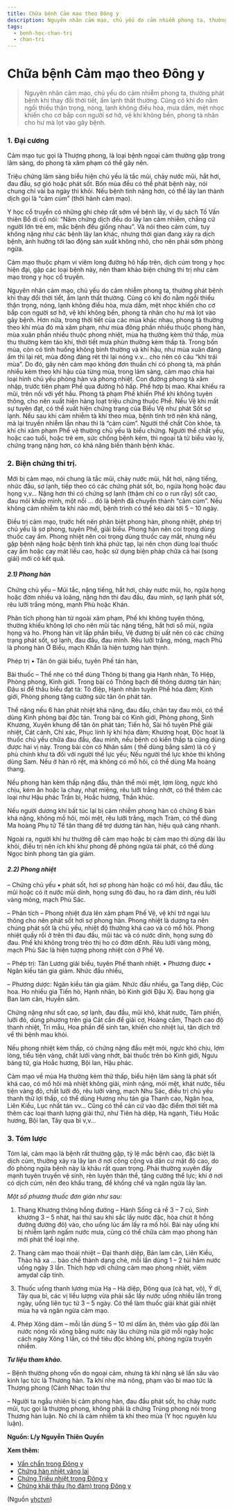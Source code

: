 ```yaml
---
title: Chữa bệnh Cảm mạo theo Đông y
description: Nguyên nhân cảm mạo, chủ yếu do cảm nhiễm phong ta, thường phát bệnh khi thay đổi thời tiết, ấm lạnh thất thường. Cũng có khi đo nằm ngồi thiếu thận trọng, nóng, lạnh không điều hòa, mưa dầm, mệt nhọc khiến cho cơ bắp con người sơ hở, vệ khí không bền, phong tà nhân cho hư mà lọt vào gây bệnh.
tags:
  - benh-hoc-chan-tri
  - chan-tri
---
```


# Chữa bệnh Cảm mạo theo Đông y 

> Nguyên nhân cảm mạo, chủ yếu do cảm nhiễm phong ta, thường phát bệnh khi thay đổi thời tiết, ấm lạnh thất thường. Cũng có khi đo nằm ngồi thiếu thận trọng, nóng, lạnh không điều hòa, mưa dầm, mệt nhọc khiến cho cơ bắp con người sơ hở, vệ khí không bền, phong tà nhân cho hư mà lọt vào gây bệnh.

### 1. Đại cương

Cảm mạo tục gọi là Thượng phong, là loại bệnh ngoại cảm thường gặp trong lâm sàng, do phong tà xâm phạm có thể gây nên.

Triệu chứng lâm sàng biểu hiện chủ yếu là tắc mũi, chảy nước mũi, hắt hơi, đau đầu, sợ gió hoặc phát sốt. Bốn mùa đều có thể phát bệnh này, nói chung chỉ vài ba ngày thì khỏi. Nếu bệnh tình nặng hơn, có thể lây lan thành dịch gọi là “cảm cúm” (thời hành cảm mạo).

Y học cổ truyền có những ghi chép rất sớm về bệnh lây, ví dụ sách Tố Vấn thiên Bổ di cổ nói: “Năm chứng dịch đều do lây lan cảm nhiễm, chẳng cứ người lớn trẻ em, mắc bệnh đều giống nhau”. Và nói theo cảm cúm, tuy không nặng như các bệnh lây lan khác, nhưng thời gian đang xảy ra dịch bệnh, ảnh hưởng tới lao động sản xuất không nhỏ, cho nên phải sớm phòng ngừa.

Cảm mạo thuộc phạm vi viêm long đường hô hấp trên, dịch cúm trong y học hiện đại, gặp các loại bệnh này, nên tham khảo biện chứng thi trị như cảm mạo trong y học cổ truyền.

Nguyên nhân cảm mạo, chủ yếu do cảm nhiễm phong ta, thường phát bệnh khi thay đổi thời tiết, ấm lạnh thất thường. Cũng có khi đo nằm ngồi thiếu thận trọng, nóng, lạnh không điều hòa, mưa dầm, mệt nhọc khiến cho cơ bắp con người sơ hở, vệ khí không bền, phong tà nhân cho hư mà lọt vào gây bệnh. Hơn nữa, trong thời tiết của các mùa khác nhau, phong tà thường theo khí mùa đó mà xâm phạm, như mùa đông phần nhiều thuộc phong hàn, mùa xuân phần nhiều thuộc phong nhiệt, mùa hạ thường kèm thử thấp, mùa thu thường kèm táo khí, thời tiết mưa phùn thường kèm thấp tà. Trong bốn mùa, còn có tình huống không bình thường và khí hậu, như mùa xuân đáng ấm thì lại rét, mùa đông đáng rét thì lại nóng v.v… cho nên có câu “khí trái mùa”. Do đó, gây nên cảm mạo không đơn thuần chỉ có phong tà, mà phần nhiều kèm theo khí hậu của từng mùa, trong lâm sàng, cảm mạo chia hai loại hình chủ yếu phòng hàn và phong nhiệt. Con đường phong tà xâm nhập, trước tiên phạm Phế qua đường hô hấp. Phế hợp bị mao. Khai khiếu ra mũi, trên nối với yết hầu. Phong tà phạm Phế khiến Phế khi không tuyên thông, cho nên xuất hiện hàng loạt triệu chứng thuộc Phế. Nếu Vệ khi mất sự tuyên đạt, có thể xuất hiện chứng trạng của Biểu Vệ như phát Sốt sợ lạnh. Nếu sau khi cảm nhiễm tà khí theo mùa, bệnh tình trở nên khả năng, mà lại truyền nhiễm lẫn nhau thì là “cảm cúm”. Người thể chất Còn khỏe, tà khí chi xâm phạm Phế vệ thường chủ yếu là biểu chứng. Người thể chất yếu, hoặc cao tuổi, hoặc trẻ em, sức chống bệnh kém, thì ngoại tà từ biểu vào lý, chứng trạng nặng hơn, có khả năng biến thành bệnh khác.

### 2. Biện chứng thi trị.

Mới bị cảm mạo, nói chung là tắc mũi, chảy nước mũi, hắt hơi, nặng tiếng, nhức đầu, sợ lạnh, tiếp theo có các chứng phát sốt, bo, ngứa họng hoặc đau họng v,v… Nặng hơn thì có chứng sợ lạnh (thậm chí co o run rẩy) sốt cao, đau mỏi khắp mình, một nồi … đó là bệnh đã chuyển thành “cảm cúm”. Nếu không cảm nhiễm ta khi nào mới, bệnh trình có thể kéo dài tới 5 – 10 ngày.

Điều trị cảm mạo, trước hết nên phân biệt phong hàn, phong nhiệt, phép trị chủ yếu là sơ phong, tuyên Phế, giải biểu. Phong hàn nên coi trọng dùng thuốc cay ấm. Phong nhiệt nên coi trọng dùng thuốc cay mắt, nhưng nếu gặp bệnh nặng hoặc bệnh tình khá phức tạp, lại nên chọn dùng loại thuốc cay ấm hoặc cay mát liều cao, hoặc sử dụng biện pháp chữa cả hai (song giải) mới có kết quả.

#### *2.1) Phong hàn*

Chứng chủ yếu – Mũi tắc, nặng tiếng, hắt hơi, chảy nước mũi, ho, ngứa họng hoặc đờm nhiều và loãng, nặng hơn thì đau đầu, đau mình, sợ lạnh phát sốt, rêu lưỡi trắng mỏng, mạnh Phù hoặc Khán.

Phân tích phong hàn từ ngoài xâm phạm, Phế khi không tuyên thông, thường khiếu không lợi cho nên mũi tác nặng tiếng, hắt hơi sổ mũi, ngứa họng và ho. Phong hàn vit lấp phần biểu, Vệ đương bị uất nên có các chứng trạng phát sốt, sợ lạnh, đau đầu, đau mình. Rêu lưỡi trắng, mỏng, mạch Phù là phong hàn Ở Biểu, mạch Khẩn là hiện tượng hàn thịnh.

Phép trị • Tân ôn giải biểu, tuyên Phế tán hàn,

Bài thuốc – Thể nhẹ có thể dùng Thông bị thang gia Hạnh nhân, Tô Hiệp, Phòng phong, Kinh giới. Trong bài có Thông bạch để thông dương tán hàn; Đậu si để thấu biểu đạt tà: Tô điệp, Hạnh nhân tuyên Phế hóa đàm; Kinh giới, Phòng phong tặng cường sức tân ôn phát tán.

Thể nặng nếu 6 hàn phát nhiệt khá nặng, đau đầu, chân tay đau mỏi, có thể dùng Kinh phòng bại độc tán. Trong bài có Kinh giới, Phòng phong, Sinh Khương, Xuyên khung để tân ôn phát tán; Tiến hồ, Sài hồ tuyên Phế giải nhiệt, Cát cánh, Chỉ xác, Phục linh lý khí hóa đàm; Khương hoạt, Độc hoạt là thuốc chủ yếu chữa đau đầu, đau mình, nếu bệnh có kiến thấp tà cũng dùng được hai vị này. Trong bài còn có Nhân sâm ( thể dùng bằng sâm) là có ý phù chính khư tà đối với người thế lực yếu; Nếu người thế lực khỏe thì không dùng Sam. Nếu ở hàn rõ rệt, mà không có mồ hôi, có thể dùng Ma hoàng thang.

Nếu phong hàn kèm thấp nặng đầu, thân thể mỏi mệt, lợm lòng, ngực khó chịu, kém ăn hoặc la chay, nhạt miệng, rêu lưỡi trắng nhớt, có thể thêm các loại như Hậu phác Trần bì, Hoắc hương, Thần khúc.

Nếu người dương khí bất túc lại bị cảm nhiễm phong hàn có chứng 6 bàn khá nặng, không mồ hôi, mỏi mệt, rêu lưỡi trắng, mạch Tràm, có thể dùng Ma hoàng Phụ tử Tế tân thang để trợ dương tán hàn, hiệu quả càng nhanh.

Ngoài ra, người khí hư thường dễ cảm mạo hoặc bị cảm mạo thì dùng dài lâu khỏi, điều trị nên ích khi khư phong để phòng ngừa tái phát, có thể dùng Ngọc bình phong tán gia giảm.

#### ***2.2) Phong nhiệt***

– Chứng chủ yếu • phát sốt, hơi sợ phong hàn hoặc có mồ hỏi, đau đầu, tắc mũi hoặc có ít nước mũi dính, họng sưng đỏ đau, ho ra đàm dính, rêu lưỡi vàng mỏng, mạch Phù Sác.

– Phân tích – Phong nhiệt đưa lên xâm phạm Phế Vệ, vệ khỉ trở ngại lưu thông cho nên phát sốt hơi sợ phong hàn. Phong nhiệt là dương ta nên chúng phát sốt là chủ yếu, nhiệt độ thường khá cao và có mồ hôi. Phong nhiệt quấy rối ở trên thì đau đầu, mũi tác và có nước dính, họng sưng đỏ đau. Phế khi không trong trẻo thị ho có đờm d£nh. Rêu lưỡi vàng mỏng, mạch Phù Sác là hiện tượng phong nhiệt còn ở Phế Vệ.

– Phép trị: Tân Lương giải biểu, tuyên Phế thanh nhiệt. • Phương được • Ngân kiều tán gia giảm. Nhức đầu nhiều,

– Phương dược: Ngân kiều tán gia giảm. Nhức đầu nhiều, ga Tang diệp, Cúc hoa. Ho nhiều gia Tiến hò, Hạnh nhân, bỏ Kinh giới Đậu Xị. Đau họng gia Ban lam căn, Huyền sâm.

Chứng nặng như sốt cao, sợ lạnh, đau đầu, mũi khô, khát nước, Tảm phiền, lưỡi đỏ, dùng phương trên gia Cát cắn để giải cơ, Hoàng cầm, Thạch cao độ thanh nhiệt, Tri mẫu, Hoa phấn để sinh tan, khiến cho nhiệt lui, tân dịch trở về thì bệnh mau khỏi.

Nếu phong nhiệt kèm thấp, có chứng nặng đầu mệt mỏi, ngực khó chịu, lợm lòng, tiểu tiện vàng, chất lưới vàng nhớt, bài thuốc trên bỏ Kinh giới, Ngưu bàng tử, gia Hoắc hương, Bội lan, Hậu phác.

Cảm mạo về mùa Hạ thường kèm thử thấp, biểu hiện lâm sàng là phát sốt khá cao, có mồ hôi mà nhiệt không giải, mình nặng, mỏi mệt, khát nước, tiểu tiện vàng đỏ, chất lưỡi đỏ, rêu lưỡi vàng, mạch Nhu Sác, điều trị chủ yếu thanh thử lợi thấp, có thể dùng Hương nhu tán gia Thanh cao, Ngân hoa, Liên Kiều, Lục nhất tán vv… Cũng có thể cản cứ vào đặc điểm thời tiết mà thêm các loại thanh lượng giải thử, như Tiên hà diệp, Hà ngạnh, Tiêu Hoắc hương, Bội lan, Tây qua bì v,v… 

### 3. Tóm lược

Tóm lại, cảm mạo là bệnh rất thường gặp, tỷ lệ mắc bệnh cao, đặc biệt là dịch cúm, thường xảy ra lây lan ở nơi công cộng và dân cư mật độ cao, do đó phòng ngừa bệnh này là khâu rất quan trọng. Phải thường xuyên đẩy mạnh tuyên truyền vệ sinh, rèn luyện thân thể, tăng cường thể lực; khi ở nơi có dịch cúm, nên đeo khẩu trang, để khống chế và ngăn ngừa lây lan.

*Một số phương thuốc đơn giản như sau:*

1) Thang Khương thông hồng đường – Hành Sống cả rể 3 – 7 củ, Sinh khương 3 – 5 nhát, hai thứ sau khi sắc lấy nước đặc, hòa chút ít hồng đường đường đỏ) vào, cho uống lúc ấm lấy ra mồ hôi. Bài này uống khi bị nhiễm lạnh ngấm nước mưa, cũng có thể chữa cảm mạo phong hàn mới phát thể loại nhẹ.

2) Thang cảm mạo thoái nhiệt – Đại thanh diệp, Bản lam căn, Liên Kiều, Thảo hà xa … bào chế thành dạng chè, mỗi lần dùng 1 – 2 túi hãm nước uống ngày 3 lần. Thích hợp với chứng cảm mạo phong nhiệt, viêm amydal cấp tính.

3) Thuốc uống thanh lương mùa Hạ – Hà diệp, Đông qua (cả hạt, vỏ), Ý dĩ, Tây qua bỉ, các vị liều lượng vừa phải sắc lấy nước uống nhiều lần trong ngày, uống liên tục từ 3 – 5 ngày. Có thể làm thuốc giải khát giải nhiệt mùa hạ và ngăn ngừa cảm mạo.

4) Phép Xông dám – mỗi lần dùng 5 – 10 ml dấm ăn, thêm vào gấp đôi làn nước nóng rồi xông bằng nước này lâu chừng nửa giờ mỗi ngày hoặc cách ngày Xông 1 lần, có thể tiêu độc không khí, phòng ngừa truyền nhiễm.

***Tư liệu tham khảo.***

– Bệnh thường phong vốn do ngoại cảm, nhưng tà khí nặng sẽ lấn sâu vào kinh lạc tức là Thương hàn. Ta khí nhẹ mà nông, phạm vào bì mao tức là Thượng phong (Cảnh Nhạc toàn thư

– Người ta ngẫu nhiên bị cảm phong hàn, đau đầu phát sốt, ho chảy nước mũi, tục gọi là thượng phong, không phải là chứng Trúng phong nói trong Thương hàn luận. Nó chỉ là cảm nhiễm tà khí theo mùa (Y học nguyên lưu luận).

**Nguồn: L/y Nguyễn Thiên Quyến**

**Xem thêm:**

* [Vấn chẩn trong Đông y](/yhctvn/van-chan-trong-dong-y/)
* [Chứng hàn nhiệt vãng lai](/yhctvn/chung-han-nhiet-vang-lai/)
* [Chứng Triều nhiệt trong Đông y](/yhctvn/chung-trieu-nhiet-trong-dong-y/)
* [Chứng khái thấu (ho đàm) trong Đông y](/yhctvn/chung-khai-thau-ho-dam-trong-dong-y/)

(Nguồn <a href="https://yhctvn.com/chua-benh-cam-mao-theo-dong-y/" target="_blank">yhctvn</a>)
